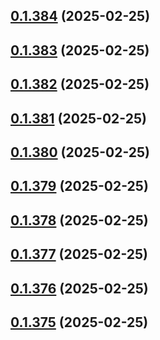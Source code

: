 ## [0.1.384](https://github.com/binary-braids/terraform-oracle/compare/v0.1.383...v0.1.384) (2025-02-25)



## [0.1.383](https://github.com/binary-braids/terraform-oracle/compare/v0.1.382...v0.1.383) (2025-02-25)



## [0.1.382](https://github.com/binary-braids/terraform-oracle/compare/v0.1.381...v0.1.382) (2025-02-25)



## [0.1.381](https://github.com/binary-braids/terraform-oracle/compare/v0.1.380...v0.1.381) (2025-02-25)



## [0.1.380](https://github.com/binary-braids/terraform-oracle/compare/v0.1.379...v0.1.380) (2025-02-25)



## [0.1.379](https://github.com/binary-braids/terraform-oracle/compare/v0.1.378...v0.1.379) (2025-02-25)



## [0.1.378](https://github.com/binary-braids/terraform-oracle/compare/v0.1.377...v0.1.378) (2025-02-25)



## [0.1.377](https://github.com/binary-braids/terraform-oracle/compare/v0.1.376...v0.1.377) (2025-02-25)



## [0.1.376](https://github.com/binary-braids/terraform-oracle/compare/v0.1.375...v0.1.376) (2025-02-25)



## [0.1.375](https://github.com/binary-braids/terraform-oracle/compare/v0.1.374...v0.1.375) (2025-02-25)



